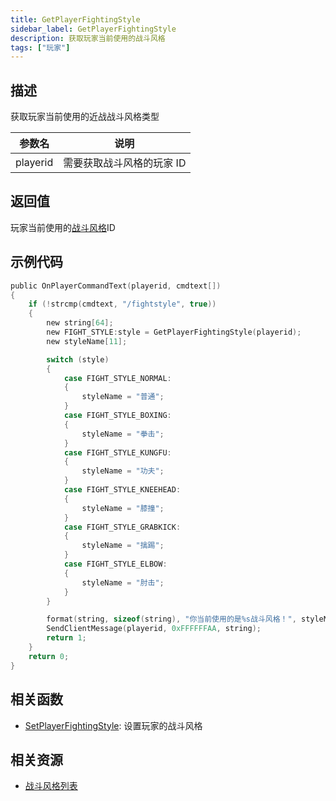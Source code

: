 ```yaml
---
title: GetPlayerFightingStyle
sidebar_label: GetPlayerFightingStyle
description: 获取玩家当前使用的战斗风格
tags: ["玩家"]
---
```


## 描述

获取玩家当前使用的近战战斗风格类型

| 参数名   | 说明                      |
| -------- | ------------------------- |
| playerid | 需要获取战斗风格的玩家 ID |

## 返回值

玩家当前使用的[战斗风格](../resources/fightingstyles)ID

## 示例代码

```c
public OnPlayerCommandText(playerid, cmdtext[])
{
    if (!strcmp(cmdtext, "/fightstyle", true))
    {
        new string[64];
        new FIGHT_STYLE:style = GetPlayerFightingStyle(playerid);
        new styleName[11];

        switch (style)
        {
            case FIGHT_STYLE_NORMAL:
            {
                styleName = "普通";
            }
            case FIGHT_STYLE_BOXING:
            {
                styleName = "拳击";
            }
            case FIGHT_STYLE_KUNGFU:
            {
                styleName = "功夫";
            }
            case FIGHT_STYLE_KNEEHEAD:
            {
                styleName = "膝撞";
            }
            case FIGHT_STYLE_GRABKICK:
            {
                styleName = "擒踢";
            }
            case FIGHT_STYLE_ELBOW:
            {
                styleName = "肘击";
            }
        }

        format(string, sizeof(string), "你当前使用的是%s战斗风格！", styleName);
        SendClientMessage(playerid, 0xFFFFFFAA, string);
        return 1;
    }
    return 0;
}
```

## 相关函数

- [SetPlayerFightingStyle](SetPlayerFightingStyle): 设置玩家的战斗风格

## 相关资源

- [战斗风格列表](../resources/fightingstyles)

